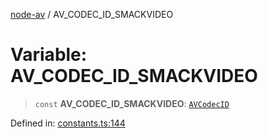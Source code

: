 [node-av](../globals.md) / AV\_CODEC\_ID\_SMACKVIDEO

# Variable: AV\_CODEC\_ID\_SMACKVIDEO

> `const` **AV\_CODEC\_ID\_SMACKVIDEO**: [`AVCodecID`](../type-aliases/AVCodecID.md)

Defined in: [constants.ts:144](https://github.com/seydx/av/blob/f8631fc881b394300b1479f511d55cf1c370a87f/src/constants/constants.ts#L144)
